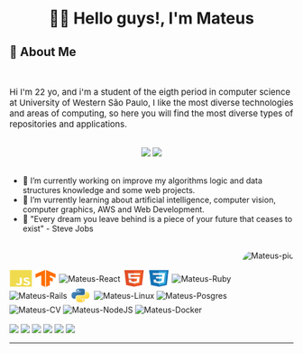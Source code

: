 <h1 align="center"> 🖖🏻 Hello guys!, I'm Mateus</h1>

## 🤔 About Me

<div style="display: inline_block"></br>
    <p align="left" style="font-size: 15px;">
        Hi I'm 22 yo, and i'm a student of the eigth period in computer science at University of Western São Paulo, I like the most diverse technologies and areas of computing, so here you will find the most diverse types of repositories and applications.
    </p>
</div>

<div align="center" style="display: inline_block"></br>
  <img
       height="180em"
       src="https://github-readme-stats.vercel.app/api?username=mateusememe&show_icons=true&theme=graywhite&count_private=true"
   />
  <img
       height="180em"
       src="https://github-readme-stats.vercel.app/api/top-langs/?username=mateusememe&layout=compact"
  />
</div>
</br>

* 🔭 I’m currently working on improve my algorithms logic and data structures knowledge and some web projects.
* 🌱 I’m vurrently learning about artificial intelligence, computer vision, computer graphics, AWS and Web Development.
* 💭 "Every dream you leave behind is a piece of your future that ceases to exist" - Steve Jobs

</br>

<img align="right" alt="Mateus-pic" height="150" style="border-radius:20px;" src="https://avatars.githubusercontent.com/u/54865573?v=4">

</br>



<div style="display: inline_block"><br>
  <img align="center" alt="Mateus-Js" height="30" width="40" src="https://raw.githubusercontent.com/devicons/devicon/master/icons/javascript/javascript-plain.svg">
  <img align="center" alt="Mateus-Ts" height="30" width="40" src="https://raw.githubusercontent.com/devicons/devicon/master/icons/tensorflow/tensorflow-original.svg">
  <img align="center" alt="Mateus-React" height="30" width="40" src="https://cdn.jsdelivr.net/gh/devicons/devicon/icons/vuejs/vuejs-original.svg">
  <img align="center" alt="Mateus-HTML" height="30" width="40" src="https://raw.githubusercontent.com/devicons/devicon/master/icons/html5/html5-original.svg">
  <img align="center" alt="Mateus-CSS" height="30" width="40" src="https://raw.githubusercontent.com/devicons/devicon/master/icons/css3/css3-original.svg">
  <img align="center" alt="Mateus-Ruby" height="30" width="40" src="https://cdn.jsdelivr.net/gh/devicons/devicon/icons/ruby/ruby-original.svg">
  <img align="center" alt="Mateus-Rails" height="30" width="40" src="https://cdn.jsdelivr.net/gh/devicons/devicon/icons/rails/rails-plain.svg">
  <img align="center" alt="Mateus-Python" height="30" width="40" src="https://raw.githubusercontent.com/devicons/devicon/master/icons/python/python-original.svg">
  <img align="center" alt="Mateus-Linux" height="30" width="40" src="https://cdn.jsdelivr.net/gh/devicons/devicon/icons/linux/linux-original.svg">
  <img align="center" alt="Mateus-Posgres" height="30" width="40" src="https://cdn.jsdelivr.net/gh/devicons/devicon/icons/postgresql/postgresql-original.svg">
  <img align="center" alt="Mateus-CV" height="30" width="40" src="https://cdn.jsdelivr.net/gh/devicons/devicon/icons/opencv/opencv-original.svg">
  <img align="center" alt="Mateus-NodeJS" height="30" width="40" src="https://cdn.jsdelivr.net/gh/devicons/devicon/icons/nodejs/nodejs-original.svg">
  <img align="center" alt="Mateus-Docker" height="30" width="40" src="https://cdn.jsdelivr.net/gh/devicons/devicon/icons/docker/docker-original.svg">
</div>
<br>
<div> 
  <a href="https://www.youtube.com/@mateusememe" target="_blank"><img src="https://img.shields.io/badge/YouTube-FF0000?style=for-the-badge&logo=youtube&logoColor=white" target="_blank"></a>
  <a href="https://instagram.com/mateusememe" target="_blank"><img src="https://img.shields.io/badge/-Instagram-%23E4405F?style=for-the-badge&logo=instagram&logoColor=white" target="_blank"></a>
 	<a href="https://www.twitch.tv/mateusememe" target="_blank"><img src="https://img.shields.io/badge/Twitch-9146FF?style=for-the-badge&logo=twitch&logoColor=white" target="_blank"></a>
 <a target="_blank"><img src="https://img.shields.io/badge/Discord-7289DA?style=for-the-badge&logo=discord&logoColor=white" target="_blank"></a> 
  <a href = "mailto:matt.mendon@gmail.com"><img src="https://img.shields.io/badge/-Gmail-%23333?style=for-the-badge&logo=gmail&logoColor=white" target="_blank"></a>
  <a href="https://www.linkedin.com/in/mateus-men" target="_blank"><img src="https://img.shields.io/badge/-LinkedIn-%230077B5?style=for-the-badge&logo=linkedin&logoColor=white" target="_blank"></a> 
</div>

------------
<br>

